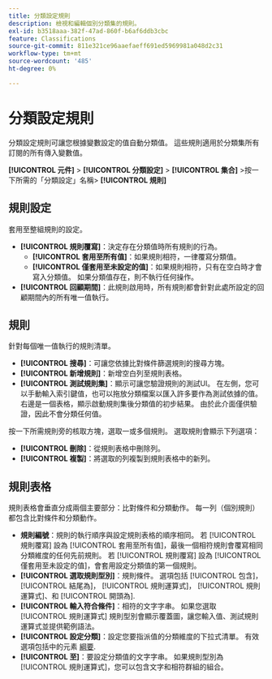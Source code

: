 ```yaml
---
title: 分類設定規則
description: 檢視和編輯個別分類集的規則。
exl-id: b3518aaa-382f-47ad-860f-b6af6ddb3cbc
feature: Classifications
source-git-commit: 811e321ce96aaefaeff691ed5969981a048d2c31
workflow-type: tm+mt
source-wordcount: '485'
ht-degree: 0%

---
```


# 分類設定規則

分類設定規則可讓您根據變數設定的值自動分類值。 這些規則適用於分類集所有訂閱的所有傳入變數值。

**[!UICONTROL 元件]** > **[!UICONTROL 分類設定]** > **[!UICONTROL 集合]** >按一下所需的「分類設定」名稱> **[!UICONTROL 規則]**

## 規則設定

套用至整組規則的設定。

* **[!UICONTROL 規則覆寫]**：決定存在分類值時所有規則的行為。
   * **[!UICONTROL 套用至所有值]**：如果規則相符，一律覆寫分類值。
   * **[!UICONTROL 僅套用至未設定的值]**：如果規則相符，只有在空白時才會寫入分類值。 如果分類值存在，則不執行任何操作。
* **[!UICONTROL 回顧期間]**：此規則啟用時，所有規則都會針對此處所設定的回顧期間內的所有唯一值執行。

## 規則

針對每個唯一值執行的規則清單。

* **[!UICONTROL 搜尋]**：可讓您依據比對條件篩選規則的搜尋方塊。
* **[!UICONTROL 新增規則]**：新增空白列至規則表格。
* **[!UICONTROL 測試規則集]**：顯示可讓您驗證規則的測試UI。 在左側，您可以手動輸入索引鍵值，也可以拖放分類檔案以匯入許多要作為測試依據的值。 右邊是一個表格，顯示啟動規則集後分類值的初步結果。 由於此介面僅供驗證，因此不會分類任何值。

按一下所需規則旁的核取方塊，選取一或多個規則。 選取規則會顯示下列選項：

* **[!UICONTROL 刪除]**：從規則表格中刪除列。
* **[!UICONTROL 複製]**：將選取的列複製到規則表格中的新列。

## 規則表格

規則表格會垂直分成兩個主要部分：比對條件和分類動作。 每一列（個別規則）都包含比對條件和分類動作。

* **規則編號**：規則的執行順序與設定規則表格的順序相同。 若 [!UICONTROL 規則覆寫] 設為 [!UICONTROL 套用至所有值]，最後一個相符規則會覆寫相同分類維度的任何先前規則。 若 [!UICONTROL 規則覆寫] 設為 [!UICONTROL 僅套用至未設定的值]，會套用設定分類值的第一個規則。
* **[!UICONTROL 選取規則型別]**：規則條件。 選項包括 [!UICONTROL 包含]， [!UICONTROL 結尾為]， [!UICONTROL 規則運算式]， [!UICONTROL 規則運算式]、和 [!UICONTROL 開頭為].
* **[!UICONTROL 輸入符合條件]**：相符的文字字串。 如果您選取 [!UICONTROL 規則運算式] 規則型別會顯示覆蓋圖，讓您輸入值、測試規則運算式並提供範例語法。
* **[!UICONTROL 設定分類]**：設定您要指派值的分類維度的下拉式清單。 有效選項包括中的元素 [綱要](schema.md).
* **[!UICONTROL 至]**：要設定分類值的文字字串。 如果規則型別為 [!UICONTROL 規則運算式]，您可以包含文字和相符群組的組合。
